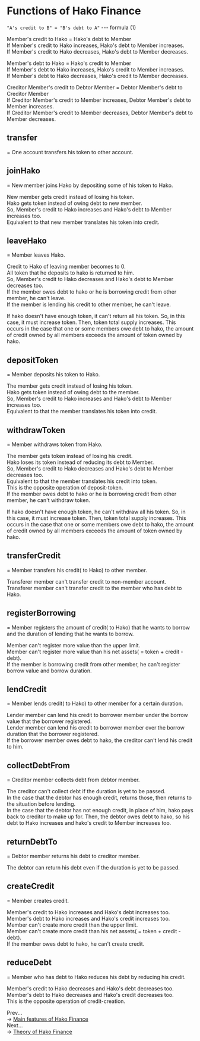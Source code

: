 # Functions of Hako Finance

`"A's credit to B" = "B's debt to A"`  ---  formula (1)  

Member's credit to Hako = Hako's debt to Member  
If Member's credit to Hako increases, Hako's debt to Member increases.  
If Member's credit to Hako decreases, Hako's debt to Member decreases.  

Member's debt to Hako = Hako's credit to Member  
If Member's debt to Hako increases, Hako's credit to Member increases.  
If Member's debt to Hako decreases, Hako's credit to Member decreases.  

Creditor Member's credit to Debtor Member = Debtor Member's debt to Creditor Member  
If Creditor Member's credit to Member increases, Debtor Member's debt to Member increases.  
If Creditor Member's credit to Member decreases, Debtor Member's debt to Member decreases.  

## transfer

 = One account transfers his token to other account.

## joinHako

 = New member joins Hako by depositing some of his token to Hako.

New member gets credit instead of losing his token.  
Hako gets token instead of owing debt to new member.  
So, Member's credit to Hako increases and Hako's debt to Member increases too.  
Equivalent to that new member translates his token into credit.  

## leaveHako

 = Member leaves Hako.

Credit to Hako of leaving member becomes to 0.  
All token that he deposits to hako is returned to him.  
So, Member's credit to Hako decreases and Hako's debt to Member decreases too.  
If the member owes debt to hako or he is borrowing credit from other member, he can't leave.  
If the member is lending his credit to other member, he can't leave.  

If hako doesn't have enough token, it can't return all his token. So, in this case, it must increase token. Then, token total supply increases. This occurs in the case that one or some members owe debt to hako, the amount of credit owned by all members exceeds the amount of token owned by hako.  

## depositToken

 = Member deposits his token to Hako.

The member gets credit instead of losing his token.  
Hako gets token instead of owing debt to the member.  
So, Member's credit to Hako increases and Hako's debt to Member increases too.  
Equivalent to that the member translates his token into credit.  

## withdrawToken

 = Member withdraws token from Hako.

The member gets token instead of losing his credit.  
Hako loses its token instead of reducing its debt to Member.  
So, Member's credit to Hako decreases and Hako's debt to Member decreases too.  
Equivalent to that the member translates his credit into token.  
This is the opposite operation of deposit-token.  
If the member owes debt to hako or he is borrowing credit from other member, he can't withdraw token.  

If hako doesn't have enough token, he can't withdraw all his token. So, in this case, it must increase token. Then, token total supply increases. This occurs in the case that one or some members owe debt to hako, the amount of credit owned by all members exceeds the amount of token owned by hako.  

## transferCredit

 = Member transfers his credit( to Hako) to other member.

Transferer member can't transfer credit to non-member account.  
Transferer member can't transfer credit to the member who has debt to Hako.  

## registerBorrowing

 = Member registers the amount of credit( to Hako) that he wants to borrow and the duration of lending that he wants to borrow.

Member can't register more value than the upper limit.  
Member can't register more value than his net assets( = token + credit - debt).  
If the member is borrowing credit from other member, he can't register borrow value and borrow duration.  

## lendCredit

 = Member lends credit( to Hako) to other member for a certain duration.

Lender member can lend his credit to borrower member under the borrow value that the borrower registered.  
Lender member can lend his credit to borrower member over the borrow duration that the borrower registered.  
If the borrower member owes debt to hako, the creditor can't lend his credit to him.  

## collectDebtFrom

 = Creditor member collects debt from debtor member.

The creditor can't collect debt if the duration is yet to be passed.  
In the case that the debtor has enough credit, returns those, then returns to the situation before lending.  
In the case that the debtor has not enough credit, in place of him, hako pays back to creditor to make up for. Then, the debtor owes debt to hako, so his debt to Hako increases and hako's credit to Member increases too.  

## returnDebtTo

 = Debtor member returns his debt to creditor member.

The debtor can return his debt even if the duration is yet to be passed.  

## createCredit

 = Member creates credit.

Member's credit to Hako increases and Hako's debt increases too.  
Member's debt to Hako increases and Hako's credit increases too.  
Member can't create more credit than the upper limit.  
Member can't create more credit than his net assets( = token + credit - debt).  
If the member owes debt to hako, he can't create credit.  

## reduceDebt

 = Member who has debt to Hako reduces his debt by reducing his credit.

Member's credit to Hako decreases and Hako's debt decreases too.  
Member's debt to Hako decreases and Hako's credit decreases too.  
This is the opposite operation of credit-creation.  

Prev...  
→ [Main features of Hako Finance](https://github.com/okada-shun/hako-finance/blob/master/docs/MainFeatures.md)  
Next...  
→ [Theory of Hako Finance](https://github.com/okada-shun/hako-finance/blob/master/docs/Theory.md)